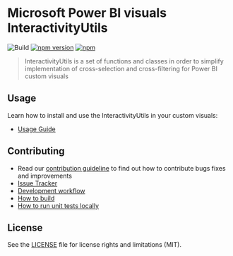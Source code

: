 # Microsoft Power BI visuals InteractivityUtils
![Build](https://github.com/microsoft/powerbi-visuals-utils-interactivityutils/workflows/build/badge.svg) [![npm version](https://img.shields.io/npm/v/powerbi-visuals-utils-interactivityutils.svg)](https://www.npmjs.com/package/powerbi-visuals-utils-interactivityutils) [![npm](https://img.shields.io/npm/dm/powerbi-visuals-utils-interactivityutils.svg)](https://www.npmjs.com/package/powerbi-visuals-utils-interactivityutils)

> InteractivityUtils is a set of functions and classes in order to simplify implementation of cross-selection and cross-filtering for Power BI custom visuals

## Usage
Learn how to install and use the InteractivityUtils in your custom visuals:
* [Usage Guide](https://docs.microsoft.com/en-us/power-bi/developer/visuals/utils-interactivity-selections)

## Contributing
* Read our [contribution guideline](./CONTRIBUTING.md) to find out how to contribute bugs fixes and improvements
* [Issue Tracker](https://github.com/Microsoft/powerbi-visuals-utils-interactivityutils/issues)
* [Development workflow](./docs/dev/development-workflow.md)
* [How to build](./docs/dev/development-workflow.md#how-to-build)
* [How to run unit tests locally](./docs/dev/development-workflow.md#how-to-run-unit-tests-locally)

## License
See the [LICENSE](./LICENSE) file for license rights and limitations (MIT).
